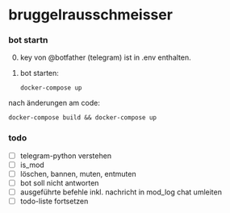 # bruggelrausschmeisser


### bot startn

0. key von @botfather (telegram) ist in .env enthalten.
1. bot starten:

   ```docker-compose up```

nach änderungen am code:

   ```docker-compose build && docker-compose up```

### todo 
- [ ] telegram-python verstehen
- [ ] is_mod 
- [ ] löschen, bannen, muten, entmuten
- [ ] bot soll nicht antworten
- [ ] ausgeführte befehle inkl. nachricht in mod_log chat umleiten
- [ ] todo-liste fortsetzen